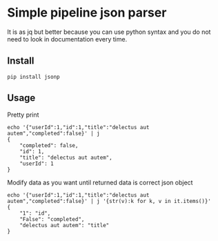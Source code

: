 # Simple pipeline json parser

It is as jq but better because you can use python syntax and you do not need to look in documentation every time.

## Install

```
pip install jsonp
```

## Usage

Pretty print
```
echo '{"userId":1,"id":1,"title":"delectus aut autem","completed":false}' | j
{
    "completed": false,
    "id": 1,
    "title": "delectus aut autem",
    "userId": 1
}
```

Modify data as you want until returned data is correct json object
```
echo '{"userId":1,"id":1,"title":"delectus aut autem","completed":false}' | j '{str(v):k for k, v in it.items()}'
{
    "1": "id",
    "False": "completed",
    "delectus aut autem": "title"
}

```
